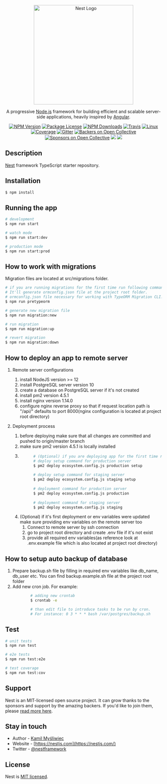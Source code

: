<p align="center">
  <a href="http://nestjs.com/" target="blank"><img src="https://nestjs.com/img/logo_text.svg" width="320" alt="Nest Logo" /></a>
</p>

[travis-image]: https://api.travis-ci.org/nestjs/nest.svg?branch=master
[travis-url]: https://travis-ci.org/nestjs/nest
[linux-image]: https://img.shields.io/travis/nestjs/nest/master.svg?label=linux
[linux-url]: https://travis-ci.org/nestjs/nest
  
  <p align="center">A progressive <a href="http://nodejs.org" target="blank">Node.js</a> framework for building efficient and scalable server-side applications, heavily inspired by <a href="https://angular.io" target="blank">Angular</a>.</p>
    <p align="center">
<a href="https://www.npmjs.com/~nestjscore"><img src="https://img.shields.io/npm/v/@nestjs/core.svg" alt="NPM Version" /></a>
<a href="https://www.npmjs.com/~nestjscore"><img src="https://img.shields.io/npm/l/@nestjs/core.svg" alt="Package License" /></a>
<a href="https://www.npmjs.com/~nestjscore"><img src="https://img.shields.io/npm/dm/@nestjs/core.svg" alt="NPM Downloads" /></a>
<a href="https://travis-ci.org/nestjs/nest"><img src="https://api.travis-ci.org/nestjs/nest.svg?branch=master" alt="Travis" /></a>
<a href="https://travis-ci.org/nestjs/nest"><img src="https://img.shields.io/travis/nestjs/nest/master.svg?label=linux" alt="Linux" /></a>
<a href="https://coveralls.io/github/nestjs/nest?branch=master"><img src="https://coveralls.io/repos/github/nestjs/nest/badge.svg?branch=master#5" alt="Coverage" /></a>
<a href="https://gitter.im/nestjs/nestjs?utm_source=badge&utm_medium=badge&utm_campaign=pr-badge&utm_content=body_badge"><img src="https://badges.gitter.im/nestjs/nestjs.svg" alt="Gitter" /></a>
<a href="https://opencollective.com/nest#backer"><img src="https://opencollective.com/nest/backers/badge.svg" alt="Backers on Open Collective" /></a>
<a href="https://opencollective.com/nest#sponsor"><img src="https://opencollective.com/nest/sponsors/badge.svg" alt="Sponsors on Open Collective" /></a>
  <a href="https://paypal.me/kamilmysliwiec"><img src="https://img.shields.io/badge/Donate-PayPal-dc3d53.svg"/></a>
  <a href="https://twitter.com/nestframework"><img src="https://img.shields.io/twitter/follow/nestframework.svg?style=social&label=Follow"></a>
</p>
  <!--[![Backers on Open Collective](https://opencollective.com/nest/backers/badge.svg)](https://opencollective.com/nest#backer)
  [![Sponsors on Open Collective](https://opencollective.com/nest/sponsors/badge.svg)](https://opencollective.com/nest#sponsor)-->

## Description

[Nest](https://github.com/nestjs/nest) framework TypeScript starter repository.

## Installation

```bash
$ npm install
```

## Running the app

```bash
# development
$ npm run start

# watch mode
$ npm run start:dev

# production mode
$ npm run start:prod
```

## How to work with migrations
Migration files are located at src/migrations folder.

```bash
# if you are running migrations for the first time run following command.
# It'll generate ormconfig.json file at the project root folder. 
# ormconfig.json file necessary for working with TypeORM Migration CLI. Don't commit file to the repository!!!
$ npm run pretypeorm

# generate new migration file
$ npm run migration:new

# run migration
$ npm run migration:up

# revert migration
$ npm run migration:down
```

## How to deploy an app to remote server

1. Remote server configurations
   1. install NodeJS version >= 12
   2. install PostgreSQL server version 10
   3. create a database on PostgreSQL server if it's not created
   4. install pm2 version 4.5.1
   5. install nginx version 1.14.0
   6. configure nginx reverse proxy so that if request location path is "/api/" defaults to port 8000(nginx configuration is located at project root directory)

2. Deployment process
   1. before deploying make sure that all changes are committed and pushed to origin/master branch
   2. make sure pm2 version 4.5.1 is locally installed
   3. ```bash
            # (Optional) if you are deploying app for the first time run following command  
            # deploy setup command for production server      
            $ pm2 deploy ecosystem.config.js production setup
            
            # deploy setup command for staging server      
            $ pm2 deploy ecosystem.config.js staging setup
            
            # deployment command for production server
            $ pm2 deploy ecosystem.config.js production
            
            # deployment command for staging server
            $ pm2 deploy ecosystem.config.js staging
      ```
   4. (Optional) if it's first deployment or env variables were updated make sure providing env variables on the remote server too
      1. Connect to remote server by ssh connection
      2. go to project root directory and create .env file if it's not exist
      3. provide all required env variables(as reference look at .env.example file which is also located at project root directory)

## How to setup auto backup of database
1. Prepare backup.sh file by filling in required env variables like db_name, db_user etc.
   You can find backup.example.sh file at the project root folder
2. Add new cron job. For example:
   ```bash
           # adding new crontab
           $ crontab -e

           # than edit file to introduce tasks to be run by cron.
           # For instance: 0 3 * * * bash /var/postgres/backup.sh
   ```

## Test

```bash
# unit tests
$ npm run test

# e2e tests
$ npm run test:e2e

# test coverage
$ npm run test:cov
```

## Support

Nest is an MIT-licensed open source project. It can grow thanks to the sponsors and support by the amazing backers. If you'd like to join them, please [read more here](https://docs.nestjs.com/support).

## Stay in touch

- Author - [Kamil Myśliwiec](https://kamilmysliwiec.com)
- Website - [https://nestjs.com](https://nestjs.com/)
- Twitter - [@nestframework](https://twitter.com/nestframework)

## License

  Nest is [MIT licensed](LICENSE).